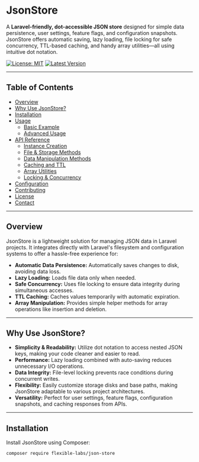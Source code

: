 # JsonStore

A **Laravel-friendly, dot-accessible JSON store** designed for simple data persistence, user settings, feature flags, and configuration snapshots. JsonStore offers automatic saving, lazy loading, file locking for safe concurrency, TTL-based caching, and handy array utilities—all using intuitive dot notation.

[![License: MIT](https://img.shields.io/badge/License-MIT-yellow.svg)](LICENSE)
[![Latest Version](https://img.shields.io/packagist/v/flexible-labs/json-store.svg)](https://packagist.org/packages/flexible-labs/json-store)

---

## Table of Contents

- [Overview](#overview)
- [Why Use JsonStore?](#why-use-jsonstore)
- [Installation](#installation)
- [Usage](#usage)
  - [Basic Example](#basic-example)
  - [Advanced Usage](#advanced-usage)
- [API Reference](#api-reference)
  - [Instance Creation](#instance-creation)
  - [File & Storage Methods](#file--storage-methods)
  - [Data Manipulation Methods](#data-manipulation-methods)
  - [Caching and TTL](#caching-and-ttl)
  - [Array Utilities](#array-utilities)
  - [Locking & Concurrency](#locking--concurrency)
- [Configuration](#configuration)
- [Contributing](#contributing)
- [License](#license)
- [Contact](#contact)

---

## Overview

JsonStore is a lightweight solution for managing JSON data in Laravel projects. It integrates directly with Laravel's filesystem and configuration systems to offer a hassle-free experience for:

- **Automatic Data Persistence:** Automatically saves changes to disk, avoiding data loss.
- **Lazy Loading:** Loads file data only when needed.
- **Safe Concurrency:** Uses file locking to ensure data integrity during simultaneous accesses.
- **TTL Caching:** Caches values temporarily with automatic expiration.
- **Array Manipulation:** Provides simple helper methods for array operations like insertion and deletion.

---

## Why Use JsonStore?

- **Simplicity & Readability:** Utilize dot notation to access nested JSON keys, making your code cleaner and easier to read.
- **Performance:** Lazy loading combined with auto-saving reduces unnecessary I/O operations.
- **Data Integrity:** File-level locking prevents race conditions during concurrent writes.
- **Flexibility:** Easily customize storage disks and base paths, making JsonStore adaptable to various project architectures.
- **Versatility:** Perfect for user settings, feature flags, configuration snapshots, and caching responses from APIs.

---

## Installation

Install JsonStore using Composer:

```bash
composer require flexible-labs/json-store
